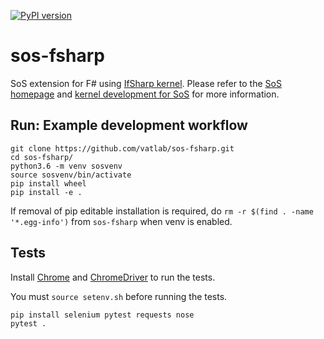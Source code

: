 [![PyPI version](https://badge.fury.io/py/sos-fsharp.svg)](https://badge.fury.io/py/sos-fsharp)

# sos-fsharp
SoS extension for F# using [IfSharp kernel](https://github.com/fsprojects/IfSharp). Please refer to the [SoS homepage](http://vatlab.github.io/SOS) and [kernel development for SoS](https://vatlab.github.io/sos-docs/doc/user_guide/language_module.html) for more information.

## Run: Example development workflow

```
git clone https://github.com/vatlab/sos-fsharp.git
cd sos-fsharp/
python3.6 -m venv sosvenv
source sosvenv/bin/activate
pip install wheel
pip install -e .

```


If removal of pip editable installation is required, do `rm -r $(find . -name '*.egg-info')` from `sos-fsharp` when venv is enabled.


## Tests

Install [Chrome](https://www.google.com/chrome/browser/) and [ChromeDriver](https://chromedriver.storage.googleapis.com/index.html?path=75.0.3770.90/) to run the tests.

You must `source setenv.sh` before running the tests.

```
pip install selenium pytest requests nose
pytest .
```

